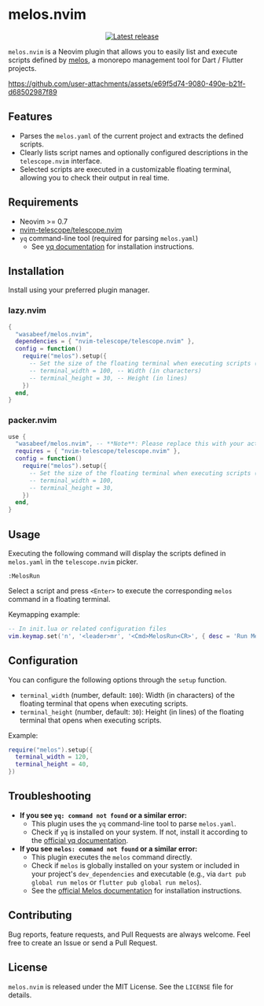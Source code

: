 # melos.nvim

<div align="center">
  <p>
    <a href="https://github.com/wasabeef/melos.nvim/releases/latest">
      <img alt="Latest release" src="https://img.shields.io/github/v/release/wasabeef/melos.nvim" />
      </a>
  </p>
</div>

`melos.nvim` is a Neovim plugin that allows you to easily list and execute scripts defined by [melos](https://melos.invertase.dev/), a monorepo management tool for Dart / Flutter projects.

https://github.com/user-attachments/assets/e69f5d74-9080-490e-b21f-d68502987f89

## Features

- Parses the `melos.yaml` of the current project and extracts the defined scripts.
- Clearly lists script names and optionally configured descriptions in the `telescope.nvim` interface.
- Selected scripts are executed in a customizable floating terminal, allowing you to check their output in real time.

## Requirements

- Neovim >= 0.7
- [nvim-telescope/telescope.nvim](https://github.com/nvim-telescope/telescope.nvim)
- `yq` command-line tool (required for parsing `melos.yaml`)
  - See [yq documentation](https://mikefarah.gitbook.io/yq/#install) for installation instructions.

## Installation

Install using your preferred plugin manager.

### lazy.nvim

```lua
{
  "wasabeef/melos.nvim",
  dependencies = { "nvim-telescope/telescope.nvim" },
  config = function()
    require("melos").setup({
      -- Set the size of the floating terminal when executing scripts (optional)
      -- terminal_width = 100, -- Width (in characters)
      -- terminal_height = 30, -- Height (in lines)
    })
  end,
}
```

### packer.nvim

```lua
use {
  "wasabeef/melos.nvim", -- **Note**: Please replace this with your actual GitHub username or organization name.
  requires = { "nvim-telescope/telescope.nvim" },
  config = function()
    require("melos").setup({
      -- Set the size of the floating terminal when executing scripts (optional)
      -- terminal_width = 100,
      -- terminal_height = 30,
    })
  end,
}
```

## Usage

Executing the following command will display the scripts defined in `melos.yaml` in the `telescope.nvim` picker.

```vim
:MelosRun
```

Select a script and press `<Enter>` to execute the corresponding `melos` command in a floating terminal.

Keymapping example:

```lua
-- In init.lua or related configuration files
vim.keymap.set('n', '<leader>mr', '<Cmd>MelosRun<CR>', { desc = 'Run Melos script' })
```

## Configuration

You can configure the following options through the `setup` function.

- `terminal_width` (number, default: `100`): Width (in characters) of the floating terminal that opens when executing scripts.
- `terminal_height` (number, default: `30`): Height (in lines) of the floating terminal that opens when executing scripts.

Example:

```lua
require("melos").setup({
  terminal_width = 120,
  terminal_height = 40,
})
```

## Troubleshooting

- **If you see `yq: command not found` or a similar error:**
  - This plugin uses the `yq` command-line tool to parse `melos.yaml`.
  - Check if `yq` is installed on your system. If not, install it according to the [official yq documentation](https://mikefarah.gitbook.io/yq/#install).
- **If you see `melos: command not found` or a similar error:**
  - This plugin executes the `melos` command directly.
  - Check if `melos` is globally installed on your system or included in your project's `dev_dependencies` and executable (e.g., via `dart pub global run melos` or `flutter pub global run melos`).
  - See the [official Melos documentation](https://melos.invertase.dev/getting-started) for installation instructions.

## Contributing

Bug reports, feature requests, and Pull Requests are always welcome. Feel free to create an Issue or send a Pull Request.

## License

`melos.nvim` is released under the MIT License. See the `LICENSE` file for details.
